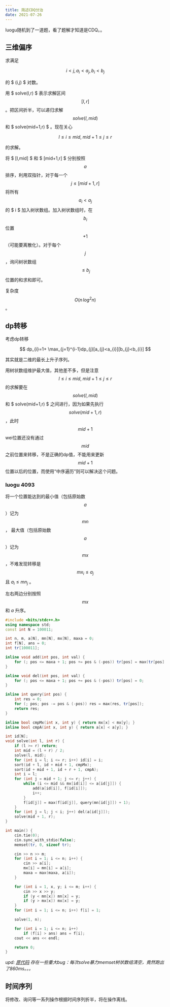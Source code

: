 ```yaml
---
title: 简述CDQ分治
date: 2021-07-26
---
```


luogu随机到了一道题，看了题解才知道是CDQ。。

## 三维偏序
求满足

 $$ i<j,a_{i}<a_{j},b_{i}<b_{j} $$ 

的 $ (i,j) $ 对数。

用 $ solve(l,r) $ 表示求解区间 $$ [l,r] $$ 。把区间折半，可以递归求解 $$ solve(l,mid) $$ 和 $ solve(mid+1,r) $ 。现在关心

 $$ l\le i \le mid,\;mid+1\le j\le r $$ 

的求解。

将 $ [l,mid] $ 和 $ [mid+1,r] $ 分别按照 $$ a $$ 排序，利用双指针，对于每一个 $$ j \le [mid+1, r] $$ 将所有 $$ a_i < a_j $$ 的 $ i $ 加入树状数组。加入树状数组时，在 $$ b_i $$ 位置 $$ +1 $$ （可能要离散化）。对于每个 $$ j $$ ，询问树状数组 $$ \le b_j $$ 位置的和求和即可。

复杂度 $$ O(n\,log^2n) $$ 。

## dp转移
考虑dp转移

 $$ dp_{i}=1+ \max_{j=1}^{i-1}dp_{j}[a_{j}<a_{i}][b_{j}<b_{i}] $$ 
 
其实就是二维的最长上升子序列。

用树状数组维护最大值，其他差不多，但是注意 $$ l\le i \le mid,\;mid+1\le j\le r $$ 的求解要在 $$ solve(l,mid) $$ 和 $ solve(mid+1,r) $ 之间进行，因为如果先执行 $$ solve(mid+1,r) $$ ，此时 $$ mid+1 $$ wei位置还没有通过 $$ mid $$ 之前位置来转移，不是正确的dp值，不能用来更新 $$ mid+1 $$ 位置以后的位置，而使用“中序遍历”则可以解决这个问题。

### luogu 4093

将一个位置能达到的最小值（包括原始数 $$a$$ ）记为 $$mn$$， 最大值（包括原始数 $$a$$ ）记为 $$mx$$ ，不难发现转移是 $$mx_i \le a_j$$ 且 $a_i \le mn_j$ 。

左右两边分别按照 $$mx$$ 和 $a$ 升序。

```cpp
#include <bits/stdc++.h>
using namespace std;
const int N = 100011;

int n, m, a[N], mn[N], mx[N], maxa = 0;
int f[N], ans = 0;
int tr[100011];

inline void add(int pos, int val) {
    for (; pos <= maxa + 1; pos += pos & (-pos)) tr[pos] = max(tr[pos], val);
}

inline void del(int pos, int val) {
    for (; pos <= maxa + 1; pos += pos & (-pos)) tr[pos] = 0;
}

inline int query(int pos) {
    int res = 0;
    for (; pos; pos -= pos & (-pos)) res = max(res, tr[pos]);
    return res;
}

inline bool cmpMx(int x, int y) { return mx[x] < mx[y]; }
inline bool cmpA(int x, int y) { return a[x] < a[y]; }

int id[N];
void solve(int l, int r) {
    if (l >= r) return;
    int mid = (l + r) / 2;
    solve(l, mid);
    for (int i = l; i <= r; i++) id[i] = i;
    sort(id + l, id + mid + 1, cmpMx);
    sort(id + mid + 1, id + r + 1, cmpA);
    int i = l;
    for (int j = mid + 1; j <= r; j++) {
        while (i <= mid && mx[id[i]] <= a[id[j]]) {
            add(a[id[i]], f[id[i]]);
            i++;
        }
        f[id[j]] = max(f[id[j]], query(mn[id[j]]) + 1);
    }
    for (int j = l; j < i; j++) del(a[id[j]]);
    solve(mid + 1, r);
}

int main() {
    cin.tie(0);
    cin.sync_with_stdio(false);
    memset(tr, 0, sizeof tr);

    cin >> n >> m;
    for (int i = 1; i <= n; i++) {
        cin >> a[i];
        mx[i] = mn[i] = a[i];
        maxa = max(maxa, a[i]);
    }

    for (int i = 1, x, y; i <= m; i++) {
        cin >> x >> y;
        if (y < mn[x]) mn[x] = y;
        if (y > mx[x]) mx[x] = y;
    }
    for (int i = 1; i <= n; i++) f[i] = 1;

    solve(1, n);

    for (int i = 1; i <= n; i++)
        if (f[i] > ans) ans = f[i];
    cout << ans << endl;

    return 0;
}
```
_upd: [原代码](https://paste.ubuntu.com/p/vN7kPG5CsQ/) 存在一些重大bug：每次solve暴力memset树状数组清空，竟然跑出了860ms。。。_ 

## 时间序列

将修改、询问等一系列操作根据时间序列折半，将在操作离线。



